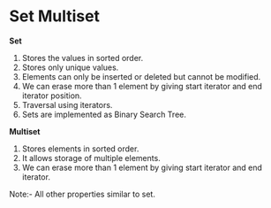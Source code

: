 # Set Multiset

<b>Set</b>

1. Stores the values in sorted order.
2. Stores only unique values.
3. Elements can only be inserted or deleted but cannot be modified.
4. We can erase more than 1 element by giving start iterator and end iterator position.
5. Traversal using iterators.
6. Sets are implemented as Binary Search Tree.

<b>Multiset</b>

1. Stores elements in sorted order.
2. It allows storage of multiple elements.
3. We can erase more than 1 element by giving start iterator and end iterator.

Note:- All other properties similar to set.

